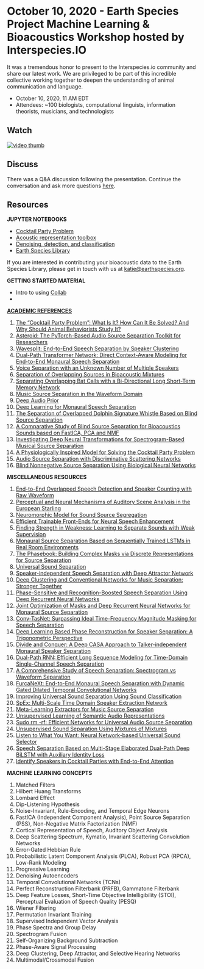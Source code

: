 # October 10, 2020 - Earth Species Project Machine Learning & Bioacoustics Workshop hosted by Interspecies.IO

It was a tremendous honor to present to the Interspecies.io community and share our latest work. We are privileged to be part of this incredible collective working together to deepen the understanding of animal communication and language.

- October 10, 2020, 11 AM EDT
- Attendees: ~100 biologists, computational linguists, information theorists, musicians, and technologists 

## Watch

[![video thumb](https://i.imgur.com/XwZq1TS.png)](https://archive.org/details/20201010-interspecies-i-o-earth-species-project-ai-toolbox)

## Discuss
There was a Q&A discussion following the presentation. Continue the conversation and ask more questions [here](https://github.com/earthspecies/project/discussions/35).

## Resources

**JUPYTER NOTEBOOKS**

- [Cocktail Party Problem](https://github.com/earthspecies/cocktail-party-problem) 
- [Acoustic representation toolbox](https://github.com/earthspecies/acoustic-representation-toolbox)
- [Denoising, detection, and classification](https://github.com/earthspecies/dolphin-strandings)
- [Earth Species Library](https://github.com/earthspecies/library)

If you are interested in contributing your bioacoustic data to the Earth Species Library, please get in touch with us at katie@earthspecies.org.

**GETTING STARTED MATERIAL**
- Intro to using [Collab](https://colab.research.google.com/notebooks/intro.ipynb)
- 

**[ACADEMIC REFERENCES](https://github.com/earthspecies/cocktail-party-problem/blob/main/Bookshelf/Library.md)**
1. [The “Cocktail Party Problem”: What Is It? How Can It Be Solved? And Why Should Animal Behaviorists Study It?](https://www.ncbi.nlm.nih.gov/pmc/articles/PMC2692487/)
2. [Asteroid: The PyTorch-Based Audio Source Separation Toolkit for Researchers](https://arxiv.org/abs/2005.04132)
3. [Wavesplit: End-to-End Speech Separation by Speaker Clustering](https://arxiv.org/abs/2002.08933)
4. [Dual-Path Transformer Network: Direct Context-Aware Modeling for End-to-End Monaural Speech Separation](https://arxiv.org/abs/2007.13975)
5. [Voice Separation with an Unknown Number of Multiple Speakers](https://arxiv.org/abs/2003.01531)
6. [Separation of Overlapping Sources in Bioacoustic Mixtures](https://asa.scitation.org/doi/10.1121/10.0000932)
7. [Separating Overlapping Bat Calls with a Bi-Directional Long Short-Term Memory Network](https://www.biorxiv.org/content/10.1101/2019.12.15.876656v1)
8. [Music Source Separation in the Waveform Domain](https://arxiv.org/abs/1911.13254)
9. [Deep Audio Prior](https://arxiv.org/abs/1912.10292)
10. [Deep Learning for Monaural Speech Separation](https://paris.cs.illinois.edu/pubs/huang-icassp2014.pdf)
11. [The Separation of Overlapped Dolphin Signature Whistle Based on Blind Source Separation](https://ieeexplore.ieee.org/document/8242534)
12. [A Comparative Study of Blind Source Separation for Bioacoustics Sounds based on FastICA, PCA and NMF](https://www.sciencedirect.com/science/article/pii/S1877050918312468?via%3Dihub)
13. [Investigating Deep Neural Transformations for Spectrogram-Based Musical Source Separation](https://arxiv.org/abs/1912.02591)
14. [A Physiologically Inspired Model for Solving the Cocktail Party Problem](https://link.springer.com/content/pdf/10.1007/s10162-019-00732-4.pdf)
15. [Audio Source Separation with Discriminative Scattering Networks](https://arxiv.org/abs/1412.7022)
16. [Blind Nonnegative Source Separation Using Biological Neural Networks](https://arxiv.org/abs/1706.00382)

**MISCELLANEOUS RESOURCES**
1. [End-to-End Overlapped Speech Detection and Speaker Counting with Raw Waveform](https://ieeexplore.ieee.org/document/9003962)
2. [Perceptual and Neural Mechanisms of Auditory Scene Analysis in the European Starling](https://link.springer.com/chapter/10.1007/978-3-319-48690-1_3)
3. [Neuromorphic Model for Sound Source Segregation](https://drum.lib.umd.edu/handle/1903/18155)
4. [Efficient Trainable Front-Ends for Neural Speech Enhancement](https://arxiv.org/abs/2002.09286)
5. [Finding Strength in Weakness: Learning to Separate Sounds with Weak Supervision](https://arxiv.org/abs/1911.02182)
6. [Monaural Source Separation Based on Sequentially Trained LSTMs in Real Room Environments](https://ieeexplore.ieee.org/document/8902640)
7. [The Phasebook: Building Complex Masks via Discrete Representations for Source Separation](https://waseda.pure.elsevier.com/en/publications/the-phasebook-building-complex-masks-via-discrete-representations)
8. [Universal Sound Separation](https://arxiv.org/abs/1905.03330)
9. [Speaker-independent Speech Separation with Deep Attractor Network](https://arxiv.org/abs/1707.03634)
10. [Deep Clustering and Conventional Networks for Music Separation: Stronger Together](https://arxiv.org/abs/1611.06265)
11. [Phase-Sensitive and Recognition-Boosted Speech Separation Using Deep Recurrent Neural Networks](https://ieeexplore.ieee.org/document/7178061)
12. [Joint Optimization of Masks and Deep Recurrent Neural Networks for Monaural Source Separation](https://arxiv.org/abs/1502.04149)
13. [Conv-TasNet: Surpassing Ideal Time-Frequency Magnitude Masking for Speech Separation](https://arxiv.org/abs/1809.07454)
14. [Deep Learning Based Phase Reconstruction for Speaker Separation: A Trigonometric Perspective](https://arxiv.org/abs/1811.09010)
15. [Divide and Conquer: A Deep CASA Approach to Talker-independent Monaural Speaker Separation](https://arxiv.org/abs/1904.11148)
16. [Dual-Path RNN: Efficient Long Sequence Modeling for Time-Domain Single-Channel Speech Separation](https://arxiv.org/abs/1910.06379)
17. [A Comprehensive Study of Speech Separation: Spectrogram vs Waveform Separation](https://arxiv.org/abs/1905.07497)
18. [FurcaNeXt: End-to-End Monaural Speech Separation with Dynamic Gated Dilated Temporal Convolutional Networks](https://arxiv.org/abs/1902.04891)
19. [Improving Universal Sound Separation Using Sound Classification](https://arxiv.org/abs/1911.07951)
20. [SpEx: Multi-Scale Time Domain Speaker Extraction Network](https://arxiv.org/abs/2004.08326)
21. [Meta-Learning Extractors for Music Source Separation](https://arxiv.org/abs/2002.07016)
22. [Unsupervised Learning of Semantic Audio Representations](https://arxiv.org/abs/1711.02209)
23. [Sudo rm -rf: Efficient Networks for Universal Audio Source Separation](https://arxiv.org/abs/2007.06833)
24. [Unsupervised Sound Separation Using Mixtures of Mixtures](https://arxiv.org/abs/2006.12701)
25. [Listen to What You Want: Neural Network-based Universal Sound Selector](https://arxiv.org/abs/2006.05712)
26. [Speech Separation Based on Multi-Stage Elaborated Dual-Path Deep BiLSTM with Auxiliary Identity Loss](https://arxiv.org/abs/2008.03149)
27. [Identify Speakers in Cocktail Parties with End-to-End Attention](https://arxiv.org/abs/2005.11408)
    
**MACHINE LEARNING CONCEPTS**
1. Matched Filters
2. Hilbert Huang Transforms
3. Lombard Effect
4. Dip-Listening Hypothesis
5. Noise-Invariant, Rule-Encoding, and Temporal Edge Neurons
6. FastICA (Independent Component Analysis), Point Source Separation (PSS), Non-Negative Matrix Factorization (NMF)
7. Cortical Representation of Speech, Auditory Object Analysis
8. Deep Scattering Spectrum, Kymatio, Invariant Scattering Convolution Networks
9. Error-Gated Hebbian Rule
10. Probabilistic Latent Component Analysis (PLCA), Robust PCA (RPCA), Low-Rank Modeling
11. Progressive Learning
12. Denoising Autoencoders
13. Temporal Convolutional Networks (TCNs)
14. Perfect Reconstruction Filterbank (PRFB), Gammatone Filterbank
15. Deep Feature Losses, Short-Time Objective Intelligibility (STOI), Perceptual Evaluation of Speech Quality (PESQ)
16. Wiener Filtering
17. Permutation Invariant Training
18. Supervised Independent Vector Analysis
19. Phase Spectra and Group Delay
20. Spectrogram Fusion
21. Self-Organizing Background Subtraction
22. Phase-Aware Signal Processing
23. Deep Clustering, Deep Attractor, and Selective Hearing Networks
24. Multimodal/Crossmodal Fusion   

